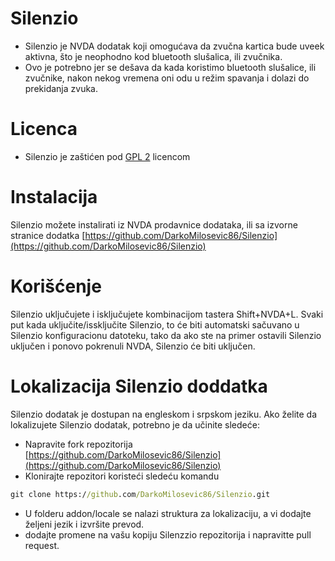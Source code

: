 # Silenzio
* Silenzio je NVDA dodatak koji omogućava da zvučna kartica bude uveek aktivna, što je neophodno kod bluetooth slušalica, ili zvučnika.
* Ovo je potrebno jer se dešava da kada koristimo bluetooth slušalice, ili zvučnike, nakon nekog vremena oni odu u režim spavanja i dolazi do prekidanja zvuka.
# Licenca
* Silenzio je zaštićen pod [GPL 2](https://www.gnu.org/licenses/old-licenses/gpl-2.0.html) licencom
# Instalacija
Silenzio možete instalirati iz NVDA prodavnice dodataka, ili sa izvorne stranice dodatka [https://github.com/DarkoMilosevic86/Silenzio](https://github.com/DarkoMilosevic86/Silenzio)
# Korišćenje
Silenzio uključujete i isključujete kombinacijom tastera Shift+NVDA+L.
Svaki put kada uključite/issključite Silenzio, to će biti automatski sačuvano u Silenzio konfiguracionu datoteku, tako da ako ste na primer ostavili Silenzio uključen i ponovo pokrenuli NVDA, Silenzio će biti uključen.
# Lokalizacija Silenzio doddatka
Silenzio dodatak je dostupan na engleskom i srpskom jeziku.
Ako želite da lokalizujete Silenzio dodatak, potrebno je da učinite sledeće:
* Napravite fork repozitorija [https://github.com/DarkoMilosevic86/Silenzio](https://github.com/DarkoMilosevic86/Silenzio)
* Klonirajte repozitori koristeći sledeću komandu
```cmd
git clone https://github.com/DarkoMilosevic86/Silenzio.git
```
* U folderu addon/locale se nalazi struktura za lokalizaciju, a vi dodajte željeni jezik i izvršite prevod.
* dodajte promene na vašu kopiju Silenzzio repozitorija i napravitte pull request.
